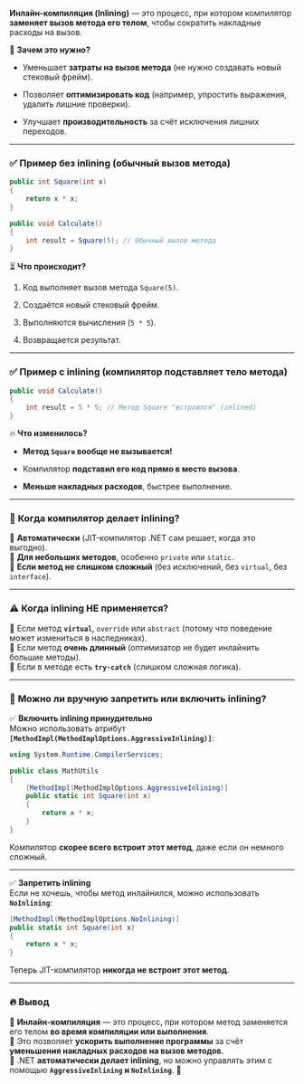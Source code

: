 
**Инлайн-компиляция (Inlining)** — это процесс, при котором компилятор **заменяет вызов метода его телом**, чтобы сократить накладные расходы на вызов.

🔹 **Зачем это нужно?**

- Уменьшает **затраты на вызов метода** (не нужно создавать новый стековый фрейм).
    
- Позволяет **оптимизировать код** (например, упростить выражения, удалить лишние проверки).
    
- Улучшает **производительность** за счёт исключения лишних переходов.
    

---

### ✅ **Пример без inlining (обычный вызов метода)**

```csharp
public int Square(int x)
{
    return x * x;
}

public void Calculate()
{
    int result = Square(5); // Обычный вызов метода
}
```

⏳ **Что происходит?**

1. Код выполняет вызов метода `Square(5)`.
    
2. Создаётся новый стековый фрейм.
    
3. Выполняются вычисления (`5 * 5`).
    
4. Возвращается результат.
    

---

### ✅ **Пример с inlining (компилятор подставляет тело метода)**

```csharp
public void Calculate()
{
    int result = 5 * 5; // Метод Square "встроился" (inlined)
}
```

🔥 **Что изменилось?**

- **Метод `Square` вообще не вызывается!**
    
- Компилятор **подставил его код прямо в место вызова**.
    
- **Меньше накладных расходов**, быстрее выполнение.
    

---

### 🔹 **Когда компилятор делает inlining?**

🔸 **Автоматически** (JIT-компилятор .NET сам решает, когда это выгодно).  
🔸 **Для небольших методов**, особенно `private` или `static`.  
🔸 **Если метод не слишком сложный** (без исключений, без `virtual`, без `interface`).

---

### ⚠ **Когда inlining НЕ применяется?**

🚫 Если метод **`virtual`**, `override` или `abstract` (потому что поведение может измениться в наследниках).  
🚫 Если метод **очень длинный** (оптимизатор не будет инлайнить большие методы).  
🚫 Если в методе есть **`try-catch`** (слишком сложная логика).

---

### 🔹 **Можно ли вручную запретить или включить inlining?**

✅ **Включить inlining принудительно**  
Можно использовать атрибут **`[MethodImpl(MethodImplOptions.AggressiveInlining)]`**:

```csharp
using System.Runtime.CompilerServices;

public class MathUtils
{
    [MethodImpl(MethodImplOptions.AggressiveInlining)]
    public static int Square(int x)
    {
        return x * x;
    }
}
```

Компилятор **скорее всего встроит этот метод**, даже если он немного сложный.

---

✅ **Запретить inlining**  
Если не хочешь, чтобы метод инлайнился, можно использовать **`NoInlining`**:

```csharp
[MethodImpl(MethodImplOptions.NoInlining)]
public static int Square(int x)
{
    return x * x;
}
```

Теперь JIT-компилятор **никогда не встроит этот метод**.

---

### 🔥 **Вывод**

📌 **Инлайн-компиляция** — это процесс, при котором метод заменяется его телом **во время компиляции или выполнения**.  
📌 Это позволяет **ускорить выполнение программы** за счёт **уменьшения накладных расходов на вызов методов**.  
📌 .NET **автоматически делает inlining**, но можно управлять этим с помощью **`AggressiveInlining` и `NoInlining`**. 🚀